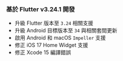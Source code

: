 ### 基於 Flutter v3.24.1 開發

* 升級 Flutter 版本至 `3.24` 相關支援
* 升級 Android 目標版本至 `34` 與相關套間更新
* 啟用 Android 和 macOS `Impeller` 支援
* 修正 iOS 17 Home Widget 支援
* 修正 Xcode 15 編譯錯誤